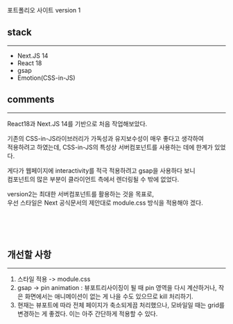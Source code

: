포트폴리오 사이트 version 1 

## stack
---

- Next.JS 14
- React 18
- gsap
- Emotion(CSS-in-JS)



## comments
---

React18과 Next.JS 14를 기반으로 처음 작업해보았다.

기존의 CSS-in-JS라이브러리가 가독성과 유지보수성이 매우 좋다고 생각하여</br>
적용하려고 하였는데, CSS-in-JS의 특성상 서버컴포넌트를 사용하는 데에 한계가 있었다.

게다가 웹페이지에 interactivity를 적극 적용하려고 gsap을 사용하다 보니</br>
컴포넌트의 많은 부분이 클라이언트 측에서 렌더링될 수 밖에 없었다.

version2는 최대한 서버컴포넌트를 활용하는 것을 목표로,</br> 
우선 스타일은 Next 공식문서의 제안대로 module.css 방식을 적용해야 겠다. 

</br> 
</br> 
</br> 

## 개선할 사항 
----

1. 스타일 적용 -> module.css
2. gsap -> pin animation : 뷰포트리사이징이 될 때 pin 영역을 다시 계산하거나, 작은 화면에서는 애니메이션이 없는 게 나을 수도 있으므로 kill 처리하기.
3. 현재는 뷰포트에 따라 전체 페이지가 축소되게끔 처리했으나, 모바일일 때는  grid를 변경하는 게 좋겠다. 이는 아주 간단하게 적용할 수 있다.

</br> 
</br> 
